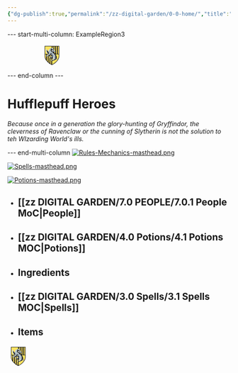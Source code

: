 ```yaml
---
{"dg-publish":true,"permalink":"/zz-digital-garden/0-0-home/","title":"Hufflepuff Heroes","tags":["gardenEntry"]}
---
```


--- start-multi-column: ExampleRegion3

<svg xmlns="http://www.w3.org/2000/svg" viewBox="0 0 48 48" width="200" height="48px"><path fill="#fee35f" d="M24.5,4.5h-16v23c0,7,7,15,16,19c9-4,16-12,16-19v-23H24.5z"/><path fill="#212121" d="M24.5,47.047l-0.203-0.09C14.854,42.76,8,34.577,8,27.5V4h33v23.5 c0,7.077-6.854,15.26-16.297,19.457L24.5,47.047z M9,5v22.5c0,6.543,6.649,14.443,15.5,18.452C33.352,41.944,40,34.043,40,27.5V5 H9z"/><rect width="2" height="17.5" x="28" y="4.5" fill="#212121"/><path fill="#212121" d="M23,22v23.782c0.494,0.25,0.993,0.492,1.5,0.718c0.169-0.075,0.332-0.161,0.5-0.239V22h1V4.5h-1.5 H24V22H23z"/><rect width="2" height="17.5" x="32" y="4.5" fill="#212121"/><rect width="2" height="17.5" x="36" y="4.5" fill="#212121"/><path fill="#212121" d="M11,22v13.215c0.581,0.936,1.248,1.858,2,2.754V22H11z"/><path fill="#212121" d="M19,22v21.385c0.648,0.451,1.313,0.886,2,1.295V22H19z"/><path fill="#212121" d="M15,22v18.103c0.633,0.614,1.297,1.211,2,1.784V22H15z"/><rect width="32.106" height="1" x="8.383" y="22" fill="#212121"/><g><path fill="#b0bec5" d="M31.794,15.932c0,0-1.704-2.071-2.794-3.161s-1.015-2.265-2.475-2.996 C26.42,8.21,25.742,7.949,24.751,8.94c-1.983-0.209-2.035,0.313-2.035,0.313s-1.565-0.73-1.983,0.626 c-1.461,0.522-3.913,3.496-3.913,3.496l0.887,0.157c0,0-0.887,1.565-1.096,2.609c-1.513-0.783-2.765-1.409-2.765-1.409 s-0.47-3.026-2.4-4.174c-0.417,0.365-0.052,1.2-0.052,1.2l-1.044-0.104l0.678,1.513l-0.73,0.104c0,0,1.096,2.035,1.617,3.757 c-0.835,0.783,1.617,2.348,1.617,2.348l-0.574,0.73c0,0,2.661,2.452,3.652,2.661l-1.931,2.139c0,0-1.826-0.47-2.765,0.991 c-0.939,1.461,0.417,1.722,0.887,1.565c1.096,0.73,2.087-0.157,2.087-0.157s4.018-0.313,6.783-2.609 c0.574,1.513,1.461,1.565,1.461,1.565s0.574,2.765-0.313,2.87c-0.887,0.104-2.713-0.939-3.704-0.73 c-0.991,0.209-1.148,1.357-1.148,1.357l0.522,0.157c0,0-0.261,1.304,0.73,1.044c0.313,0.835,1.409,0,1.409,0l0.783,0.73 c0,0-0.522,0.887,1.044,0.887s2.974-0.104,2.974-0.104s0.678,0.574,2.191-0.522c0.052,1.565,0.104,2.348-1.304,2.765 c-1.409,0.417-3.391,0.365-3.809,1.357c-0.417,0.991,1.044,1.931,2.244,1.304c1.826,0.574,2.4-0.522,2.4-0.522 s1.304,0.417,2.191-0.417c0.887-0.835,1.617,0,2.4-1.304c1.252,0.104,1.774-1.983,1.774-1.983s0.157,2.244,1.148,1.252 c1.096,1.2,3.287,0.522,2.244,0c-1.044-0.522-1.774-3.704-1.774-4.852s-0.209-3.078-1.617-4.591s-0.313-3.078-2.244-4.226 s-3.861-3.391-3.861-3.391s1.984,0.742,3.965,0.678C32.994,17.966,32.368,16.505,31.794,15.932z"/></g><g><path fill="#fafafa" d="M28.846,15.984c0,0-0.522-1.461-1.174-1.931c-0.652-0.47-3.183-1.044-3.183-1.044l-0.965,1.2 c0,0-0.078,1.748,0.73,2.296c0.809,0.548,1.07,0.183,1.07,0.183s-0.704-0.835-0.417-1.774 C25.194,13.975,27.568,14.601,28.846,15.984z"/></g><g><path fill="#212121" d="M27.516,16.488c0,0,1.983,0.913,1.67,1.296c-0.878-0.278-2.226-0.913-2.226-0.913 s-1.948,0.07-2.678-1.044c-0.73-1.113-0.626-2.4,0.487-2.4c1.113,0,0.974,0.557,0.974,0.557s0.557-0.278,1.217,0.07 s1.878,1.913,1.878,1.913l1.53,0.696l-1.044-1.391c0,0-1.635-1.983-2.157-2.052s-1.183-0.243-0.835-0.661 c-0.626-0.626-1.357-1.009-1.357-1.009s-0.8,0.243-1.113,0.104c-0.313-0.139,0.209-0.765,0.209-0.765s-0.522-0.73-0.939-0.904 c-0.417-0.174-1.635,0.591-1.044,1.113c0.591,0.522,0.522,0.487,0.209,1.009c-0.313,0.522-1.322,2.087-0.417,3.652 c0-1.252,0.8-1.183,0.87-0.243c0.07,0.939,0.904,2.296,1.322,2.609c0.209-0.835,0.939,0,0.939,0s0.8-0.07,1.391,0.487 c0.591,0.557,0.765,3.2,0.765,3.2s0.73-2.157,1.704-1.183c0.974,0.974,1.461,3.2,1.565,4.139c0.383-0.8,0.313-1.844,0.73-1.217 c0.417,0.626,2.226,5.044,0.87,6.922c0.591,1.53-0.104,2.748-0.765,2.783c0.87,0.626-0.8,1.183-1.739,1.009 c0.626,0.87,0.07,1.148-0.87,1.391c-0.939,0.243-2.852,0.591-4.035,0.696c-1.183,0.104-0.557,1.322-0.557,1.322 s0.696,0.383,1.322-0.278c0.626,0.661,1.6-0.278,1.6-0.278s0.904,0.696,2.191-0.591c1.391,0.278,2.435-1.217,2.435-1.217 s1.635,0.557,1.878-1.6c0.661-0.174,0.522-1.113,0.139-1.391s-0.383-1.113,0.139-1.67c0.278,1.287,0.87,1.704,0.87,1.704 s-0.174,1.67,2.226,2.365c-0.939-1.183-1.844-2.157-1.148-2.887c-0.417-0.661-0.487-1.635-0.417-2.052 c0.07-0.417-0.035-1.739-0.487-2.817c-0.452-1.078-1.809-3.27-1.809-3.27s-0.183-2.983-4.531-5.174 c0.209-0.278,1.574-0.6,1.574-0.6S28.872,16.766,27.516,16.488z"/></g><g><path fill="#212121" d="M27.481,32.071c0,0-0.035-0.835-1.148-1.322c0.313-1.357-0.035-3.096-0.87-3.131 c-0.835-0.035-1.391,2.087-1.009,2.922c-0.87-0.035-0.626-0.278-1.044-0.522s-0.835,0.452-0.835,0.452s-2.122-1.217-2.817-0.87 s0.07,1.53,0.348,1.635c0.278,0.104,1.496-0.07,1.496-0.07s0.626,1.565,1.67,1.287c1.044-0.278,2.052-0.278,2.052-0.278 s0.417,0.383,0.904,0.209C26.716,32.21,27.481,32.071,27.481,32.071z"/></g><g><path fill="#212121" d="M26.82,28.141c0,0-0.278-0.939-0.87-1.357c-0.591-0.417-0.661,0.417-0.661,0.417 s-0.417-0.835-0.835-0.765c-0.417,0.07,0.07,0.87-1.009,1.217c0.139-1.148-1.357-2.504-1.357-2.504s1.009,0.035,0.835-0.487 c-0.174-0.522,0.974-0.8,0.939-1.322c-0.035-0.522,0.313-1.67-0.661-1.426c-0.974,0.243-1.357,0.87-1.113,1.53 s-0.174,1.217-0.904,1.635c-0.73,0.417-1.635,0.591-1.635,0.591s-0.348,0.661-1.357,0.765c-0.035,0.626-1.391,0.383-1.391,0.383 s-0.904,0.696-1.739,0.487c-0.835-0.209,0-1.426,1.113-1.217c0.626-0.87,1.357-0.939,1.704-1.009 c0.348-0.07-0.139-0.835,1.426-1.078s1.809-1.6,1.217-2.191c-0.591-0.591-0.139-1.461,0.696-0.87 c0.835,0.591,1.53,0.383,2.017-0.243c0.487-0.626,1.217-0.243,1.078,0.487c-0.139,0.73,0.522,1.148,0.383,2.122 c-0.139,0.974-0.209,1.183,0.87,1.844C26.646,25.81,27.307,27.201,26.82,28.141z"/></g><g><path fill="#212121" d="M16.629,17.079c0,0-0.278,1.6,0.313,2.331c0.278-0.696,0.626-0.835,0.626-0.835s0.174,2.226,0,2.887 c-0.174,0.661-0.487,1.113-0.487,1.113s-0.174-1.496-0.904-0.835c-0.87-0.557-1.113-0.765-1.357-1.739 c-0.243-0.974-1.148-1.357-1.148-2.157s-1.113-0.591-0.696-1.322c0.417-0.73-0.348-1.496-0.209-2.017s0.73-1.113,0.73-1.113 s0.104,1.113,0.8,1.426c0.696,0.313-0.035,0.661,0.904,1.391C16.142,16.94,16.629,17.079,16.629,17.079z"/></g><g><path fill="#fafafa" d="M14.055,19.166c0,0-0.47-0.626-1.2-1.226c-0.73-0.6-0.548-0.809-0.47-1.487 c0.078-0.678-0.496-1.617-0.939-2.661c-0.444-1.043,0.678-1.33,0.522-1.904c-0.107-0.394,0.077-0.631,0.205-0.746 c-0.216-0.222-0.456-0.423-0.727-0.584c-0.417,0.365-0.052,1.2-0.052,1.2l-1.044-0.104l0.678,1.513l-0.73,0.104 c0,0,1.096,2.035,1.617,3.757c-0.835,0.783,1.617,2.348,1.617,2.348l-0.574,0.73c0,0,1.803,1.659,2.993,2.36 c-0.381-0.403-1.686-1.8-1.975-2.334C13.637,19.506,14.055,19.166,14.055,19.166z"/><polygon fill="#fafafa" points="10.505,8.418 10.481,8.366 10.371,8.418"/></g><g><path fill="#fafafa" d="M27.151,27.671c0,0-0.991,2.452-0.104,3.444c0.887,0.991,0.678,2.191,0.417,2.609 c-0.261,0.417-0.73,0.991-1.931,1.252c1.617,0.47,2.661-1.096,2.765-1.357c0.104-0.261,0.261-1.304,0.052-2.244 s-0.887-2.139-0.887-2.139S27.829,28.506,27.151,27.671z"/></g><g><path fill="#fafafa" d="M20.606,9.964c0,0-2.882,1.428-3.787,3.411c0.244,0.132,0.659,0.26,0.659,0.26s-0.989,1.819-0.862,3 c0.734-1.66,1.5-3.415,2.202-4.181c-0.606,0.128-0.798,0.223-0.798,0.223S19.681,10.507,20.606,9.964z"/></g></svg>

--- end-column ---

# Hufflepuff Heroes
*Because once in a generation the glory-hunting of Gryffindor, the cleverness of Ravenclaw or the cunning of Slytherin is not the solution to teh WIzarding World's ills.*

--- end-multi-column
[![Rules-Mechanics-masthead.png](/img/user/zz%20DIGITAL%20GARDEN/Images%20&%20Banners/Rules-Mechanics-masthead.png)](https://site-of-many-things.vercel.app/zz-digital-garden/1-0-2-0-rules/2-0-house-rules/2-1-house-rules-mo-c/)

[![Spells-masthead.png](/img/user/zz%20DIGITAL%20GARDEN/Images%20&%20Banners/Spells-masthead.png)](https://site-of-many-things.vercel.app/zz-digital-garden/3-0-spells/3-1-spells-moc/)

[![Potions-masthead.png](/img/user/zz%20DIGITAL%20GARDEN/Images%20&%20Banners/Potions-masthead.png)](https://site-of-many-things.vercel.app/zz-digital-garden/4-0-potions/4-1-potions-moc/)

- ## [[zz DIGITAL GARDEN/7.0 PEOPLE/7.0.1 People MoC\|People]]
- ## [[zz DIGITAL GARDEN/4.0 Potions/4.1 Potions MOC\|Potions]]
- ## Ingredients
- ## [[zz DIGITAL GARDEN/3.0 Spells/3.1 Spells MOC\|Spells]]
- ## Items


<svg xmlns="http://www.w3.org/2000/svg"  viewBox="0 0 48 48" width="48px" height="48px"><path fill="#fee35f" d="M24.5,4.5h-16v23c0,7,7,15,16,19c9-4,16-12,16-19v-23H24.5z"/><path fill="#212121" d="M24.5,47.047l-0.203-0.09C14.854,42.76,8,34.577,8,27.5V4h33v23.5 c0,7.077-6.854,15.26-16.297,19.457L24.5,47.047z M9,5v22.5c0,6.543,6.649,14.443,15.5,18.452C33.352,41.944,40,34.043,40,27.5V5 H9z"/><rect width="2" height="17.5" x="28" y="4.5" fill="#212121"/><path fill="#212121" d="M23,22v23.782c0.494,0.25,0.993,0.492,1.5,0.718c0.169-0.075,0.332-0.161,0.5-0.239V22h1V4.5h-1.5 H24V22H23z"/><rect width="2" height="17.5" x="32" y="4.5" fill="#212121"/><rect width="2" height="17.5" x="36" y="4.5" fill="#212121"/><path fill="#212121" d="M11,22v13.215c0.581,0.936,1.248,1.858,2,2.754V22H11z"/><path fill="#212121" d="M19,22v21.385c0.648,0.451,1.313,0.886,2,1.295V22H19z"/><path fill="#212121" d="M15,22v18.103c0.633,0.614,1.297,1.211,2,1.784V22H15z"/><rect width="32.106" height="1" x="8.383" y="22" fill="#212121"/><g><path fill="#b0bec5" d="M31.794,15.932c0,0-1.704-2.071-2.794-3.161s-1.015-2.265-2.475-2.996 C26.42,8.21,25.742,7.949,24.751,8.94c-1.983-0.209-2.035,0.313-2.035,0.313s-1.565-0.73-1.983,0.626 c-1.461,0.522-3.913,3.496-3.913,3.496l0.887,0.157c0,0-0.887,1.565-1.096,2.609c-1.513-0.783-2.765-1.409-2.765-1.409 s-0.47-3.026-2.4-4.174c-0.417,0.365-0.052,1.2-0.052,1.2l-1.044-0.104l0.678,1.513l-0.73,0.104c0,0,1.096,2.035,1.617,3.757 c-0.835,0.783,1.617,2.348,1.617,2.348l-0.574,0.73c0,0,2.661,2.452,3.652,2.661l-1.931,2.139c0,0-1.826-0.47-2.765,0.991 c-0.939,1.461,0.417,1.722,0.887,1.565c1.096,0.73,2.087-0.157,2.087-0.157s4.018-0.313,6.783-2.609 c0.574,1.513,1.461,1.565,1.461,1.565s0.574,2.765-0.313,2.87c-0.887,0.104-2.713-0.939-3.704-0.73 c-0.991,0.209-1.148,1.357-1.148,1.357l0.522,0.157c0,0-0.261,1.304,0.73,1.044c0.313,0.835,1.409,0,1.409,0l0.783,0.73 c0,0-0.522,0.887,1.044,0.887s2.974-0.104,2.974-0.104s0.678,0.574,2.191-0.522c0.052,1.565,0.104,2.348-1.304,2.765 c-1.409,0.417-3.391,0.365-3.809,1.357c-0.417,0.991,1.044,1.931,2.244,1.304c1.826,0.574,2.4-0.522,2.4-0.522 s1.304,0.417,2.191-0.417c0.887-0.835,1.617,0,2.4-1.304c1.252,0.104,1.774-1.983,1.774-1.983s0.157,2.244,1.148,1.252 c1.096,1.2,3.287,0.522,2.244,0c-1.044-0.522-1.774-3.704-1.774-4.852s-0.209-3.078-1.617-4.591s-0.313-3.078-2.244-4.226 s-3.861-3.391-3.861-3.391s1.984,0.742,3.965,0.678C32.994,17.966,32.368,16.505,31.794,15.932z"/></g><g><path fill="#fafafa" d="M28.846,15.984c0,0-0.522-1.461-1.174-1.931c-0.652-0.47-3.183-1.044-3.183-1.044l-0.965,1.2 c0,0-0.078,1.748,0.73,2.296c0.809,0.548,1.07,0.183,1.07,0.183s-0.704-0.835-0.417-1.774 C25.194,13.975,27.568,14.601,28.846,15.984z"/></g><g><path fill="#212121" d="M27.516,16.488c0,0,1.983,0.913,1.67,1.296c-0.878-0.278-2.226-0.913-2.226-0.913 s-1.948,0.07-2.678-1.044c-0.73-1.113-0.626-2.4,0.487-2.4c1.113,0,0.974,0.557,0.974,0.557s0.557-0.278,1.217,0.07 s1.878,1.913,1.878,1.913l1.53,0.696l-1.044-1.391c0,0-1.635-1.983-2.157-2.052s-1.183-0.243-0.835-0.661 c-0.626-0.626-1.357-1.009-1.357-1.009s-0.8,0.243-1.113,0.104c-0.313-0.139,0.209-0.765,0.209-0.765s-0.522-0.73-0.939-0.904 c-0.417-0.174-1.635,0.591-1.044,1.113c0.591,0.522,0.522,0.487,0.209,1.009c-0.313,0.522-1.322,2.087-0.417,3.652 c0-1.252,0.8-1.183,0.87-0.243c0.07,0.939,0.904,2.296,1.322,2.609c0.209-0.835,0.939,0,0.939,0s0.8-0.07,1.391,0.487 c0.591,0.557,0.765,3.2,0.765,3.2s0.73-2.157,1.704-1.183c0.974,0.974,1.461,3.2,1.565,4.139c0.383-0.8,0.313-1.844,0.73-1.217 c0.417,0.626,2.226,5.044,0.87,6.922c0.591,1.53-0.104,2.748-0.765,2.783c0.87,0.626-0.8,1.183-1.739,1.009 c0.626,0.87,0.07,1.148-0.87,1.391c-0.939,0.243-2.852,0.591-4.035,0.696c-1.183,0.104-0.557,1.322-0.557,1.322 s0.696,0.383,1.322-0.278c0.626,0.661,1.6-0.278,1.6-0.278s0.904,0.696,2.191-0.591c1.391,0.278,2.435-1.217,2.435-1.217 s1.635,0.557,1.878-1.6c0.661-0.174,0.522-1.113,0.139-1.391s-0.383-1.113,0.139-1.67c0.278,1.287,0.87,1.704,0.87,1.704 s-0.174,1.67,2.226,2.365c-0.939-1.183-1.844-2.157-1.148-2.887c-0.417-0.661-0.487-1.635-0.417-2.052 c0.07-0.417-0.035-1.739-0.487-2.817c-0.452-1.078-1.809-3.27-1.809-3.27s-0.183-2.983-4.531-5.174 c0.209-0.278,1.574-0.6,1.574-0.6S28.872,16.766,27.516,16.488z"/></g><g><path fill="#212121" d="M27.481,32.071c0,0-0.035-0.835-1.148-1.322c0.313-1.357-0.035-3.096-0.87-3.131 c-0.835-0.035-1.391,2.087-1.009,2.922c-0.87-0.035-0.626-0.278-1.044-0.522s-0.835,0.452-0.835,0.452s-2.122-1.217-2.817-0.87 s0.07,1.53,0.348,1.635c0.278,0.104,1.496-0.07,1.496-0.07s0.626,1.565,1.67,1.287c1.044-0.278,2.052-0.278,2.052-0.278 s0.417,0.383,0.904,0.209C26.716,32.21,27.481,32.071,27.481,32.071z"/></g><g><path fill="#212121" d="M26.82,28.141c0,0-0.278-0.939-0.87-1.357c-0.591-0.417-0.661,0.417-0.661,0.417 s-0.417-0.835-0.835-0.765c-0.417,0.07,0.07,0.87-1.009,1.217c0.139-1.148-1.357-2.504-1.357-2.504s1.009,0.035,0.835-0.487 c-0.174-0.522,0.974-0.8,0.939-1.322c-0.035-0.522,0.313-1.67-0.661-1.426c-0.974,0.243-1.357,0.87-1.113,1.53 s-0.174,1.217-0.904,1.635c-0.73,0.417-1.635,0.591-1.635,0.591s-0.348,0.661-1.357,0.765c-0.035,0.626-1.391,0.383-1.391,0.383 s-0.904,0.696-1.739,0.487c-0.835-0.209,0-1.426,1.113-1.217c0.626-0.87,1.357-0.939,1.704-1.009 c0.348-0.07-0.139-0.835,1.426-1.078s1.809-1.6,1.217-2.191c-0.591-0.591-0.139-1.461,0.696-0.87 c0.835,0.591,1.53,0.383,2.017-0.243c0.487-0.626,1.217-0.243,1.078,0.487c-0.139,0.73,0.522,1.148,0.383,2.122 c-0.139,0.974-0.209,1.183,0.87,1.844C26.646,25.81,27.307,27.201,26.82,28.141z"/></g><g><path fill="#212121" d="M16.629,17.079c0,0-0.278,1.6,0.313,2.331c0.278-0.696,0.626-0.835,0.626-0.835s0.174,2.226,0,2.887 c-0.174,0.661-0.487,1.113-0.487,1.113s-0.174-1.496-0.904-0.835c-0.87-0.557-1.113-0.765-1.357-1.739 c-0.243-0.974-1.148-1.357-1.148-2.157s-1.113-0.591-0.696-1.322c0.417-0.73-0.348-1.496-0.209-2.017s0.73-1.113,0.73-1.113 s0.104,1.113,0.8,1.426c0.696,0.313-0.035,0.661,0.904,1.391C16.142,16.94,16.629,17.079,16.629,17.079z"/></g><g><path fill="#fafafa" d="M14.055,19.166c0,0-0.47-0.626-1.2-1.226c-0.73-0.6-0.548-0.809-0.47-1.487 c0.078-0.678-0.496-1.617-0.939-2.661c-0.444-1.043,0.678-1.33,0.522-1.904c-0.107-0.394,0.077-0.631,0.205-0.746 c-0.216-0.222-0.456-0.423-0.727-0.584c-0.417,0.365-0.052,1.2-0.052,1.2l-1.044-0.104l0.678,1.513l-0.73,0.104 c0,0,1.096,2.035,1.617,3.757c-0.835,0.783,1.617,2.348,1.617,2.348l-0.574,0.73c0,0,1.803,1.659,2.993,2.36 c-0.381-0.403-1.686-1.8-1.975-2.334C13.637,19.506,14.055,19.166,14.055,19.166z"/><polygon fill="#fafafa" points="10.505,8.418 10.481,8.366 10.371,8.418"/></g><g><path fill="#fafafa" d="M27.151,27.671c0,0-0.991,2.452-0.104,3.444c0.887,0.991,0.678,2.191,0.417,2.609 c-0.261,0.417-0.73,0.991-1.931,1.252c1.617,0.47,2.661-1.096,2.765-1.357c0.104-0.261,0.261-1.304,0.052-2.244 s-0.887-2.139-0.887-2.139S27.829,28.506,27.151,27.671z"/></g><g><path fill="#fafafa" d="M20.606,9.964c0,0-2.882,1.428-3.787,3.411c0.244,0.132,0.659,0.26,0.659,0.26s-0.989,1.819-0.862,3 c0.734-1.66,1.5-3.415,2.202-4.181c-0.606,0.128-0.798,0.223-0.798,0.223S19.681,10.507,20.606,9.964z"/></g></svg>